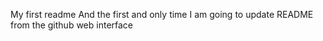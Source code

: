 My first readme
And the first and only time I am going to update README from the github web interface
